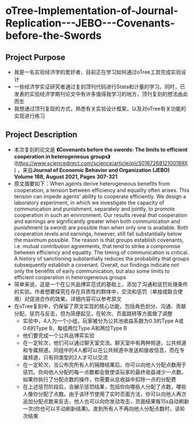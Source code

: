 # oTree-Implementation-of-Journal-Replication---JEBO---Covenants-before-the-Swords

## Project Purpose
- 我是一名实验经济学的爱好者，目前正在学习如何通过oTree工具完成实验设计
- 一些经济学实证研究者通过复刻顶刊代码进行Stata和计量的学习。同时，已发表的实验经济学期刊论文中有许多值得我学习的地方，顶刊复刻的想法由此而生
- 我想通过顶刊复现的方式，熟悉有关实验设计框架，以及对oTree有关功能的实现进行练习
## Project Description
- 本次复刻的论文是 **《Covenants before the swords: The limits to efficient cooperation in heterogeneous groups》** (https://www.sciencedirect.com/science/article/pii/S016726812100189X) ，来自**Journal of Economic Behavior and Organization (JEBO) Volume 188, August 2021, Pages 307-321**
- 原文摘要如下：When agents derive heterogeneous benefits from cooperation, a tension between efficiency and equality often arises. This tension can impede agents’ ability to cooperate efficiently. We design a laboratory experiment, in which we investigate the capacity of communication and punishment, separately and jointly, to promote cooperation in such an environment. Our results reveal that cooperation and earnings are significantly greater when both communication and punishment (a sword) are possible than when only one is available. Both cooperation levels and earnings, however, still fall substantially below the maximum possible. The reason is that groups establish covenants, i.e. mutual contribution agreements, that tend to strike a compromise between efficiency and equality. The timing of communication is critical. A history of sanctioning substantially reduces the probability that groups subsequently establish a covenant. Overall, our findings indicate not only the benefits of early communication, but also some limits to efficient cooperation in heterogeneous groups
- 简单来说，这是一个在公共品博弈范式的基础上，添加了沟通和惩罚处理条件的实验。作者想要探究在存在异质性的群体中，交流和惩罚（单独或联合使用）对促进合作的效果。详细内容可以参考原文
- 在oTree复刻中，仍保留了原文实现的核心功能，包括角色划分、沟通、贡献分配、惩罚与反击，但为简便起见，在轮次、页面跳转等方面做了调整
  - 实验中，4人为一个小组，玩家被分为公共池收益系数为0.3的Type A或0.6的Type B，每组两位Type A和两位Type B
  - 他们要完成一个公共品博弈实验
  - 在一定轮次，他们可以通过聊天室交流。聊天室中有两种频道，公共频道和专属频道。同组中的4人都可以在公共频道中发送和接收信息，而在专属频道，只有同类型的2人才可以交流
  - 在一定轮次，当公布完所有人的捐赠结果后，你可以向他人分配点数用于惩罚。你向他人分配的每一点数都会致使该玩家的最终收益减少一点数。如果你执行了分配点数的操作，你需要从总收益中扣除一点的分配费
  - 在上述惩罚阶段后，会展示惩罚结果，包括你向哪些人分配了点数，哪些人像你分配了点数。由于该环节使用了实时页面方法，你可以向他人再次追加分配点数来反击，他人也可以向你发动攻击，页面结果每15s自动刷新一次(你也可以手动刷新结果)。直到所有人不再向他人分配点数时，该轮次结束
